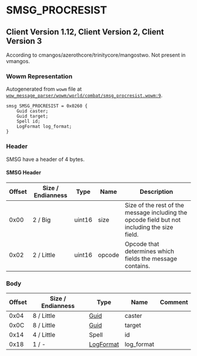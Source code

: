 # SMSG_PROCRESIST

## Client Version 1.12, Client Version 2, Client Version 3

According to cmangos/azerothcore/trinitycore/mangostwo. Not present in vmangos.

### Wowm Representation

Autogenerated from `wowm` file at [`wow_message_parser/wowm/world/combat/smsg_procresist.wowm:9`](https://github.com/gtker/wow_messages/tree/main/wow_message_parser/wowm/world/combat/smsg_procresist.wowm#L9).
```rust,ignore
smsg SMSG_PROCRESIST = 0x0260 {
    Guid caster;
    Guid target;
    Spell id;
    LogFormat log_format;
}
```
### Header

SMSG have a header of 4 bytes.

#### SMSG Header

| Offset | Size / Endianness | Type   | Name   | Description |
| ------ | ----------------- | ------ | ------ | ----------- |
| 0x00   | 2 / Big           | uint16 | size   | Size of the rest of the message including the opcode field but not including the size field.|
| 0x02   | 2 / Little        | uint16 | opcode | Opcode that determines which fields the message contains.|

### Body

| Offset | Size / Endianness | Type | Name | Comment |
| ------ | ----------------- | ---- | ---- | ------- |
| 0x04 | 8 / Little | [Guid](../types/packed-guid.md) | caster |  |
| 0x0C | 8 / Little | [Guid](../types/packed-guid.md) | target |  |
| 0x14 | 4 / Little | Spell | id |  |
| 0x18 | 1 / - | [LogFormat](logformat.md) | log_format |  |

